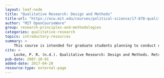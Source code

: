 ```yaml
---
layout: leaf-node
title: "Qualitative Research: Design and Methods"
title-url: "https://ocw.mit.edu/courses/political-science/17-878-qualitative-research-design-and-methods-fall-2007/"
author: "MIT OpenCourseWare"
group: research-principles-and-methodologies
categories: qualitative-research
topics: introductory-resources
summary: >
    This course is intended for graduate students planning to conduct qualitative research in a variety of different settings. Its topics include: Case studies, interviews, documentary evidence, participant observation, and survey research.
cite: >
    Locke, P. R. (n.d.). Qualitative Research: Design and Methods. Retrieved April 28, 2017, from https://ocw.mit.edu/courses/political-science/17-878-qualitative-research-design-and-methods-fall-2007/
pub-date: 2007-10-01
added-date: 2017-04-20
resource-type: external-page
---
```

